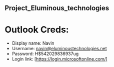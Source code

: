 ## Project_Eluminous_technologies

# Outlook Creds:

- Display name: Navin
- Username: navin@eluminoustechnologies.net
- Password: H$542029836937ug
- Login link: [https://login.microsoftonline.com/]
